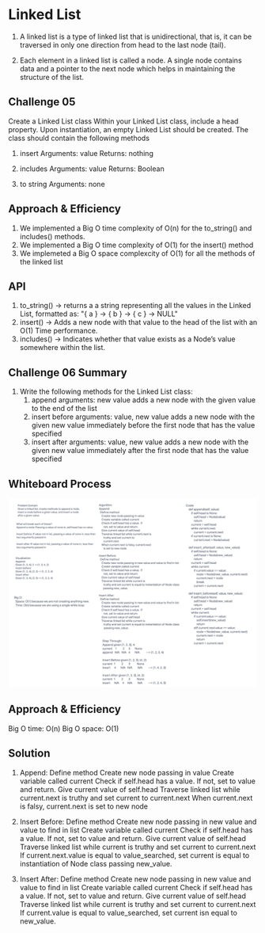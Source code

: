 # Linked List
1. A linked list is a type of linked list that is unidirectional, that is, it can be traversed in only one direction from head to the last node (tail).

1. Each element in a linked list is called a node. A single node contains data and a pointer to the next node which helps in maintaining the structure of the list.


## Challenge 05
Create a Linked List class
Within your Linked List class, include a head property.
Upon instantiation, an empty Linked List should be created.
The class should contain the following methods
1. insert
    Arguments: value
    Returns: nothing

1.  includes
    Arguments: value
    Returns: Boolean

1. to string
    Arguments: none

## Approach & Efficiency
1. We implemented a Big O time complexity of O(n) for the to_string() and includes() methods.
1. We implemented a Big O time complexity of O(1) for the insert() method
1. We implemeted a Big O space complexcity of O(1) for all the methods of the linked list
## API

1. to_string() -> returns a a string representing all the values in the Linked List, formatted as: "{ a } -> { b } -> { c } -> NULL"
1. insert() -> Adds a new node with that value to the head of the list with an O(1) Time performance.
1. includes() -> Indicates whether that value exists as a Node’s value somewhere within the list.

 


## Challenge 06 Summary
1. Write the following methods for the Linked List class:
    1. append
        arguments: new value
        adds a new node with the given value to the end of the list
    1. insert before
        arguments: value, new value
        adds a new node with the given new value immediately before the first node that has the value specified
    1. insert after
        arguments: value, new value
        adds a new node with the given new value immediately after the first node that has the value specified

## Whiteboard Process

![insertion](insertion.png)


## Approach & Efficiency
Big O time: O(n)
Big O space: O(1)

## Solution
1. Append:
  Define method
  Create new node passing in value
  Create variable called current
  Check if self.head has a value.
  If not, set to value and return. 
  Give current value of self.head
  Traverse linked list while current.next is truthy and set current to current.next
  When current.next is falsy, current.next is set to new node

1. Insert Before:
  Define method
  Create new node passing in new value and value to find in list
  Create variable called current
  Check if self.head has a value.
  If not, set to value and return.
  Give current value of self.head
  Traverse linked list while current is truthy and set current to current.next
  If current.next.value is equal to value_searched, set current is equal to instantiation of Node class passing new_value.
  
1. Insert After:
    Define method
    Create new node passing in new value and value to find in list
    Create variable called current
    Check if self.head has a value. 
    If not, set to value and return.
    Give current value of self.head
    Traverse linked list while current is truthy and set current to current.next
    If current.value is equal to value_searched, set current isn equal to new_value.

